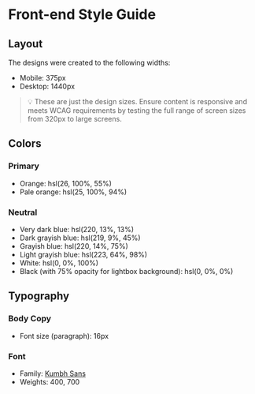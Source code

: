 # Front-end Style Guide
## Layout
The designs were created to the following widths:
- Mobile: 375px
- Desktop: 1440px
> 💡 These are just the design sizes. Ensure content is responsive and meets WCAG requirements by testing the full range of screen sizes from 320px to large screens.
## Colors
### Primary
- Orange: hsl(26, 100%, 55%)
- Pale orange: hsl(25, 100%, 94%)
### Neutral
- Very dark blue: hsl(220, 13%, 13%)
- Dark grayish blue: hsl(219, 9%, 45%)
- Grayish blue: hsl(220, 14%, 75%)
- Light grayish blue: hsl(223, 64%, 98%)
- White: hsl(0, 0%, 100%)
- Black (with 75% opacity for lightbox background): hsl(0, 0%, 0%)
## Typography
### Body Copy
- Font size (paragraph): 16px
### Font
- Family: [Kumbh Sans](https://fonts.google.com/specimen/Kumbh+Sans)
- Weights: 400, 700